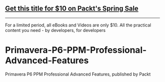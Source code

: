 ## [Get this title for $10 on Packt's Spring Sale](https://www.packt.com/V17684?utm_source=github&utm_medium=packt-github-repo&utm_campaign=spring_10_dollar_2022)
-----
For a limited period, all eBooks and Videos are only $10. All the practical content you need \- by developers, for developers

# Primavera-P6-PPM-Professional-Advanced-Features
Primavera P6 PPM Professional Advanced Features, published by Packt

